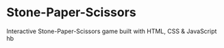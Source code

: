# Stone-Paper-Scissors
Interactive Stone-Paper-Scissors game built with HTML, CSS &amp; JavaScript
hb